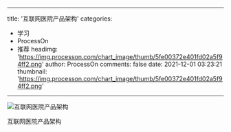 
---
title: '互联网医院产品架构'
categories: 
 - 学习
 - ProcessOn
 - 推荐
headimg: 'https://img.processon.com/chart_image/thumb/5fe00372e401fd02a5f94ff2.png'
author: ProcessOn
comments: false
date: 2021-12-01 03:23:21
thumbnail: 'https://img.processon.com/chart_image/thumb/5fe00372e401fd02a5f94ff2.png'
---

<div>   
<img class="thumb" alt="互联网医院产品架构" src="https://img.processon.com/chart_image/thumb/5fe00372e401fd02a5f94ff2.png" referrerpolicy="no-referrer">
<p>互联网医院产品架构</p>  
</div>
            
